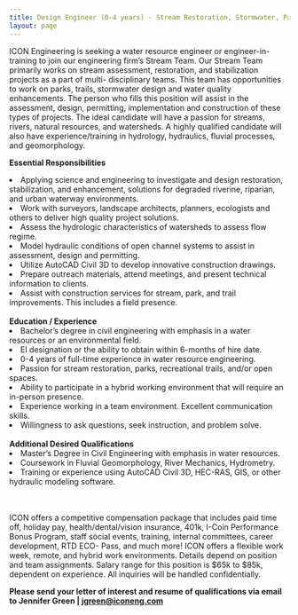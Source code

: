 ```yaml
---
title: Design Engineer (0-4 years) - Stream Restoration, Stormwater, Parks and Open Space
layout: page
---
```

ICON Engineering is seeking a water resource engineer or engineer-in-training to join our engineering
firm’s Stream Team. Our Stream Team primarily works on stream assessment, restoration, and stabilization projects as a part of multi-
disciplinary teams. This team has opportunities to work on parks, trails, stormwater design and water quality enhancements. The
person who fills this position will assist in the assessment, design, permitting, implementation and construction of these types of
projects. The ideal candidate will have a passion for streams, rivers, natural resources, and watersheds. A highly qualified candidate
will also have experience/training in hydrology, hydraulics, fluvial processes, and geomorphology.

<b>Essential Responsibilities</b>
<li>Applying science and engineering to investigate and design restoration, stabilization, and enhancement, solutions for
degraded riverine, riparian, and urban waterway environments.</li>
<li>Work with surveyors, landscape architects, planners, ecologists and others to deliver high quality project solutions.</li>
<li>Assess the hydrologic characteristics of watersheds to assess flow regime.</li>
<li>Model hydraulic conditions of open channel systems to assist in assessment, design and permitting.</li>
<li>Utilize AutoCAD Civil 3D to develop innovative construction drawings.</li>
<li>Prepare outreach materials, attend meetings, and present technical information to clients.</li>
<li>Assist with construction services for stream, park, and trail improvements. This includes a field presence.</li>

<br>
<b>Education / Experience</b>

<li>Bachelor’s degree in civil engineering with emphasis in a water resources or an environmental field.</li>
<li>EI designation or the ability to obtain within 6-months of hire date.</li>
<li>0-4 years of full-time experience in water resource engineering.</li>
<li>Passion for stream restoration, parks, recreational trails, and/or open spaces.</li>
<li>Ability to participate in a hybrid working environment that will require an in-person presence.</li>
<li>Experience working in a team environment. Excellent communication skills.</li>
<li>Willingness to ask questions, seek instruction, and problem solve.</li>

<br>
<b> Additional Desired Qualifications </b>
<li>Master’s Degree in Civil Engineering with emphasis in water resources.</li>
<li>Coursework in Fluvial Geomorphology, River Mechanics, Hydrometry.</li>
<li>Training or experience using AutoCAD Civil 3D, HEC-RAS, GIS, or other hydraulic modeling software.</li>


<br>
<br>

ICON offers a competitive compensation package that includes paid time off, holiday pay, health/dental/vision insurance,
401k, I-Coin Performance Bonus Program, staff social events, training, internal committees, career development, RTD ECO-
Pass, and much more! ICON offers a flexible work week, remote, and hybrid work environments. Details depend on position and team assignments. Salary range for this position is $65k to $85k, dependent on experience. All inquiries will be handled confidentially.

<b>Please send your letter of interest and resume of qualifications via email to
Jennifer Green | <jgreen@iconeng.com></b>
